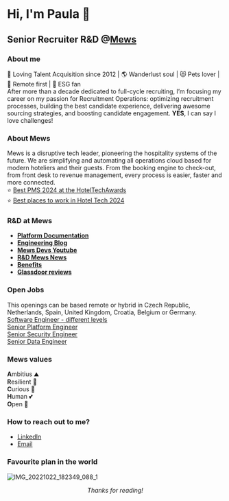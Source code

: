 # Hi, I'm Paula 👋
## Senior Recruiter R&D @[Mews](https://www.mews.com/en)
### About me
💙 Loving Talent Acquisition since 2012 | 🌎 Wanderlust soul | 😻 Pets lover | 🏡 Remote first  | 🌲 ESG fan  
After more than a decade dedicated to full-cycle recruiting, I’m focusing my career on my passion for Recruitment Operations: optimizing recruitment processes, building the best candidate experience, delivering awesome sourcing strategies, and boosting candidate engagement. **YES**, I can say I love challenges!

### About Mews
Mews is a disruptive tech leader, pioneering the hospitality systems of the future. We are simplifying and automating all operations cloud based for modern hoteliers and their guests. From the booking engine to check-out, from front desk to revenue management, every process is easier, faster and more connected.  
⭐ [Best PMS 2024 at the HotelTechAwards](https://www.mews.com/en/blog/mews-best-pms-hotel-tech-report-awards)  
⭐ [Best places to work in Hotel Tech 2024](https://hoteltechreport.com/news/best-places-to-work-2024)  

### R&D at Mews
- **[Platform Documentation](https://www.mews.com/en/platform-documentation)**   
- **[Engineering Blog](https://developers.mews.com/blog/)**  
- **[Mews Devs Youtube](https://www.youtube.com/channel/UCrepPB-0Yryop41OuQbQR3w)**   
- **[R&D Mews News](https://www.linkedin.com/company/mewsrnd/)**
- **[Benefits](https://www.mews.com/en/careers)**   
- **[Glassdoor reviews](https://www.glassdoor.com/Overview/Working-at-Mews-EI_IE2600502.11,15.htm)**

### Open Jobs
This openings can be based remote or hybrid in Czech Republic, Netherlands, Spain, United Kingdom, Croatia, Belgium or Germany.  
[Software Engineer - different levels](https://www.mews.com/en/careers/jobs/4211376101?gh_jid=4211376101)  
[Senior Platform Engineer](https://www.mews.com/en/careers/jobs/4289522101?gh_jid=4289522101)  
[Senior Security Engineer](https://www.mews.com/en/careers/jobs/4244257101?gh_jid=4244257101)  
[Senior Data Engineer](https://www.mews.com/en/careers/jobs/4242290101?gh_jid=4242290101)  

### Mews values
**A**mbitius ⛰️  
**R**esilient 💪       
**C**urious 👀    
**H**uman 💕   
**O**pen 📖  

### How to reach out to me?
- [LinkedIn](https://www.linkedin.com/in/gomezpaula/)  
- [Email](mailto:paula.gomez@mews.com)

### Favourite plan in the world
![IMG_20221022_182349_088_1](https://github.com/pgg89/pgg89/assets/79692339/18baa25c-55e6-46ee-a847-482f1d8fd535)

*<p align="center"> Thanks for reading!*
